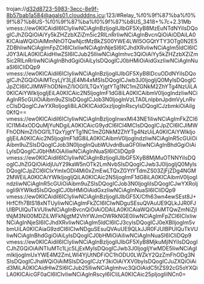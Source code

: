 trojan://d32d8723-5983-3ecc-8e9f-8b57bab1a584@agals01.cloudddns.icu:123/#Relay_%f0%9f%87%ba%f0%9f%87%b8US-%f0%9f%87%ba%f0%9f%87%b8US_3418+%7c+2.31Mb
vmess://ew0KICAidiI6ICIyIiwNCiAgInBzIjogIlJlbGF5XyB8MzEuNTdNYiIsDQogICJhZGQiOiAiYy5kZHZzbXZiZm5ic2RlLnRrIiwNCiAgInBvcnQiOiAiODAiLA0KICAiaWQiOiAiMmNhOTQwNjctMzBkZS00YWE4LWI5OGQtYTY3OTg0N2E5ZDBhIiwNCiAgImFpZCI6ICIxIiwNCiAgInNjeSI6ICJhdXRvIiwNCiAgIm5ldCI6ICJ0Y3AiLA0KICAidHlwZSI6ICJub25lIiwNCiAgImhvc3QiOiAiYy5kZHZzbXZiZm5ic2RlLnRrIiwNCiAgInBhdGgiOiAiLyIsDQogICJ0bHMiOiAidGxzIiwNCiAgInNuaSI6ICIiDQp9
vmess://ew0KICAidiI6ICIyIiwNCiAgInBzIjogIlJlbGF5XyB8IDcuODdNYiIsDQogICJhZGQiOiAiMTcyLjY3LjE4Mi4xMSIsDQogICJwb3J0IjogIjQ0MyIsDQogICJpZCI6ICJlMWFhODNmZi1iOGI1LTQxYjgtYTg1NC1mZGNkM2ZhYTg4NzUiLA0KICAiYWlkIjogIjEiLA0KICAic2N5IjogImF1dG8iLA0KICAibmV0IjogIndzIiwNCiAgInR5cGUiOiAibm9uZSIsDQogICJob3N0IjogInVzLTA0LnlpbnJpdmVyLnRvcCIsDQogICJwYXRoIjogIi8iLA0KICAidGxzIjogInRscyIsDQogICJzbmkiOiAiIg0KfQ==
vmess://ew0KICAidiI6ICIyIiwNCiAgInBzIjogInwxMi43NE1iIiwNCiAgImFkZCI6ICI1Mi4xODQuMjYuNDgiLA0KICAicG9ydCI6ICI4MCIsDQogICJpZCI6ICJlMWFhODNmZi1iOGI1LTQxYjgtYTg1NC1mZGNkM2ZhYTg4NzUiLA0KICAiYWlkIjogIjEiLA0KICAic2N5IjogImF1dG8iLA0KICAibmV0IjogIndzIiwNCiAgInR5cGUiOiAibm9uZSIsDQogICJob3N0IjogInQubWUvdnBuaGF0IiwNCiAgInBhdGgiOiAiLyIsDQogICJ0bHMiOiAiIiwNCiAgInNuaSI6ICIiDQp9
vmess://ew0KICAidiI6ICIyIiwNCiAgInBzIjogIlJlbGF5XyB8MjMuOTNNYiIsDQogICJhZGQiOiAidjUuY29kaW5nOTk2LmNvbSIsDQogICJwb3J0IjogIjQ0MyIsDQogICJpZCI6ICIxYmIxODI4Mi0xZmEwLTQxZGYtYTdmZS03ZjFjZDg4NGM2MWEiLA0KICAiYWlkIjogIjQiLA0KICAic2N5IjogImF1dG8iLA0KICAibmV0IjogIndzIiwNCiAgInR5cGUiOiAibm9uZSIsDQogICJob3N0IjogIiIsDQogICJwYXRoIjogIi9iYWlkdSIsDQogICJ0bHMiOiAidGxzIiwNCiAgInNuaSI6ICIiDQp9
vmess://ew0KICAidiI6ICIyIiwNCiAgInBzIjogIlJlbGF5X/Cfh63wn4ewSEst8J+HrfCfh7BIS18xNTUyIiwNCiAgImFkZCI6ICIwNDguSEsuQVAuUE9QLkJJR0FJUlBPUlQuTkVUIiwNCiAgInBvcnQiOiAiODAiLA0KICAiaWQiOiAiMTQwZmNiZjItNjM3Ni00MDZiLWFkNjgtM2VhYWJmOWRkNGE0IiwNCiAgImFpZCI6ICIxIiwNCiAgInNjeSI6ICJhdXRvIiwNCiAgIm5ldCI6ICJ3cyIsDQogICJ0eXBlIjogIm5vbmUiLA0KICAiaG9zdCI6ICIwNDguSEsuQVAuUE9QLkJJR0FJUlBPUlQuTkVUIiwNCiAgInBhdGgiOiAiLyIsDQogICJ0bHMiOiAiIiwNCiAgInNuaSI6ICIiDQp9
vmess://ew0KICAidiI6ICIyIiwNCiAgInBzIjogIlJlbGF5XyB8MjkuMjlNYiIsDQogICJhZGQiOiAiNTIuMTc1Ljc5LjExMyIsDQogICJwb3J0IjogIjYwMDE5IiwNCiAgImlkIjogImUxYWE4M2ZmLWI4YjUtNDFiOC1hODU0LWZkY2QzZmFhODg3NSIsDQogICJhaWQiOiAiMSIsDQogICJzY3kiOiAiYXV0byIsDQogICJuZXQiOiAid3MiLA0KICAidHlwZSI6ICJub25lIiwNCiAgImhvc3QiOiAidC5tZS92cG5oYXQiLA0KICAicGF0aCI6ICIvIiwNCiAgInRscyI6ICIiLA0KICAic25pIjogIiINCn0=
